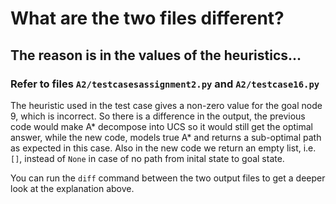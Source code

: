 # What are the two files different?
## The reason is in the values of the heuristics...
### Refer to files ```A2/testcasesassignment2.py``` and ```A2/testcase16.py```

The heuristic used in the test case gives a non-zero value for the goal node 9, which is incorrect. So there is a difference
in the output, the previous code would make A* decompose into UCS so it would still get the optimal answer, while the new code, models true A* and returns a sub-optimal path as expected in this case.
Also in the new code we return an empty list, i.e. ```[]```, instead of ```None``` in case of no path from inital state to goal state.


You can run the ```diff``` command between the two output files to get a deeper look at the explanation above.
